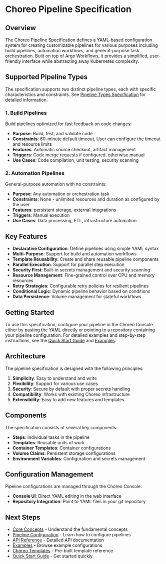 # Choreo Pipeline Specification

## Overview

The Choreo Pipeline Specification defines a YAML-based configuration system for creating customizable pipelines for various purposes including build pipelines, automation workflows, and general-purpose task orchestration. Built on top of Argo Workflows, it provides a simplified, user-friendly interface while abstracting away Kubernetes complexity.

## Supported Pipeline Types

The specification supports two distinct pipeline types, each with specific characteristics and constraints. See [Pipeline Types Specification](./pipeline-types.md) for detailed information.

### 1. Build Pipelines
Build pipelines optimized for fast feedback on code changes:

- **Purpose**: Build, test, and validate code
- **Constraints**: 60-minute default timeout, User can configure the timeout and resource limits
- **Features**: Automatic source checkout, artifact management
- **Triggers**: Code merge requests if configured, otherwise manual
- **Use Cases**: Code compilation, unit testing, security scanning

### 2. Automation Pipelines
General-purpose automation with no constraints:

- **Purpose**: Any automation or orchestration task
- **Constraints**: None - unlimited resources and duration as configured by the user
- **Features**: persistent storage, external integrations
- **Triggers**: Manual execution
- **Use Cases**: Data processing, ETL, infrastructure automation

## Key Features

- **Declarative Configuration**: Define pipelines using simple YAML syntax
- **Multi-Purpose**: Support for build and automation workflows
- **Template Reusability**: Create and share reusable pipeline components
- **Parallel Execution**: Support for parallel step execution
- **Security First**: Built-in secrets management and security scanning
- **Resource Management**: Fine-grained control over CPU and memory resources
- **Retry Strategies**: Configurable retry policies for resilient pipelines
- **Conditional Logic**: Dynamic pipeline behavior based on conditions
- **Data Persistence**: Volume management for stateful workflows

## Getting Started

To use this specification, configure your pipeline in the Choreo Console either by pasting the YAML directly or pointing to a repository containing your pipeline configuration. For detailed examples and step-by-step instructions, see the [Quick Start Guide](../guides/quick-start.md) and [Examples](../../examples/).

## Architecture

The pipeline specification is designed with the following principles:

1. **Simplicity**: Easy to understand and write
2. **Flexibility**: Support for various use cases
3. **Security**: Secure by default with proper secrets handling
4. **Compatibility**: Works with existing Choreo infrastructure
5. **Extensibility**: Easy to add new features and templates

## Components

The specification consists of several key components:

- **Steps**: Individual tasks in the pipeline
- **Templates**: Reusable units of work
- **Container Templates**: Container configurations
- **Volume Claims**: Persistent storage configurations
- **Environment Variables**: Configuration and secrets management

## Configuration Management

Pipeline configurations are managed through the Choreo Console:

- **Console UI**: Direct YAML editing in the web interface
- **Repository Integration**: Point to YAML files in your git repository

## Next Steps

- [Core Concepts](./concepts.md) - Understand the fundamental concepts
- [Pipeline Configuration](./pipeline-configuration.md) - Learn how to configure pipelines  
- [API Reference](./README.md) - Detailed API documentation
- [Examples](../../examples/README.md) - Browse example configurations
- [Choreo Templates](../choreo-templates/overview.md) - Pre-built template reference
- [Quick Start Guide](../guides/quick-start.md) - Get started quickly